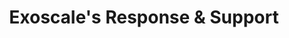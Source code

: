 ---
title: "Exoscale's Response & Support"
description: ""
banner: "/98e16360-a366-4b78-8e0a-031da07fdacb/images/exoscale-icon.png"

courses: 1
weight: 8
---
